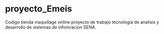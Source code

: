 # proyecto_Emeis
Codigo tienda maquillage online
proyecto de trabajo tecnologia 
de analisis y desarrollo de sistemas
de infomracion SENA.
